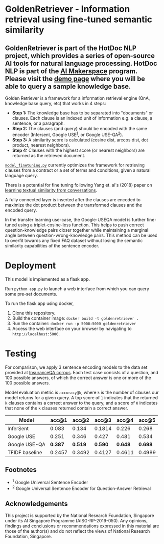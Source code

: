 # GoldenRetriever - Information retrieval using fine-tuned semantic similarity

## GoldenRetriever is part of the HotDoc NLP project, which provides a series of open-source AI tools for natural language processing. HotDoc NLP is part of the [AI Makerspace](https://makerspace.aisingapore.org/) program. Please visit the [demo page](https://goldenretriever.azurewebsites.net/) where you will be able to query a sample knowledge base. 

Golden Retriever is a framework for a information retrieval engine
(QnA, knowledge base query, etc) that works in 4 steps:

- **Step 1:**
The knowledge base has to be separated into "documents" or clauses.
Each clause is an indexed unit of information
e.g. a clause, a sentence, or a paragraph.
- **Step 2:**
The clauses (and query) should be encoded with the same encoder
(Infersent,
Google USE<sup><a href="#1">1</a></sup>, or
Google USE-QA<sup><a href="#2">2</a></sup>).
- **Step 3:**
A similarity score is calculated
(cosine dist, arccos dist, dot product, nearest neighbors).
- **Step 4:**
Clauses with the highest score (or nearest neighbors)
are returned as the retrieved document.


[``model_finetuning.py``](model_finetuning.py) currently optimizes
the framework for retrieving clauses from a
contract or a set of terms and conditions,
given a natural language query.

There is a potential for fine tuning following Yang et. al's (2018) paper on
[learning textual similarity from conversations](https://arxiv.org/abs/1804.07754).

A fully connected layer is
inserted after the clauses are encoded to maximize the dot product between the
transformed clauses and the encoded query.  

In the transfer learning use-case, the Google-USEQA model is further fine-tuned
using a triplet-cosine-loss function. This helps to push correct
question-knowledge pairs closer together while maintaining a marginal angle
between question-wrong-knowledge pairs. This method can be used to overfit
towards any fixed FAQ dataset without losing the semantic similarity
capabilities of the sentence encoder.

# Deployment

This model is implemented as a flask app.

Run `python app.py` to launch a web interface
from which you can query some pre-set documents.

To run the flask app using docker,

1. Clone this repository.
2. Build the container image: `docker build -t goldenretriever .`  
3. Run the container: `docker run -p 5000:5000 goldenretriever`  
4. Access the web interface on your browser by navigating to `http://localhost:5000`.

# Testing

For comparison, we apply 3 sentence encoding models to
the data set provided at
[InsuranceQA corpus](https://github.com/shuzi/insuranceQA).
Each test case consists of a question, and 100 possible answers,
of which the correct answer is one or more of the 100 possible answers.

Model evaluation metric is `accuracy@k`,
where `k` is the number of clauses our model
returns for a given query.
A top score of `1` indicates that
the returned `k` clauses contains
a correct answer to the query,
and a score of `0` indicates that
none of the `k` clauses returned
contain a correct answer.
  
|Model|acc@1|acc@2|acc@3|acc@4|acc@5|
|---|---|---|---|---|---|
|InferSent|0.083|0.134|0.1814|0.226|0.268|
|Google USE|0.251|0.346|0.427|0.481|0.534|
|Google USE-QA|**0.387**|**0.519**|**0.590**|**0.648**|**0.698**|
|TFIDF baseline|0.2457|0.3492|0.4127|0.4611|0.4989|

## Footnotes

- <sup><a name="1">1</a></sup> Google Universal Sentence Encoder
- <sup><a name="2">2</a></sup> Google Universal Sentence Encoder for Question-Answer Retrieval

## Acknowledgements
This project  is supported by the National Research Foundation, Singapore under its AI Singapore Programme (AISG-RP-2019-050). Any opinions, findings and conclusions or recommendations expressed in this material are those of the author(s) and do not reflect the views of National Research Foundation, Singapore.